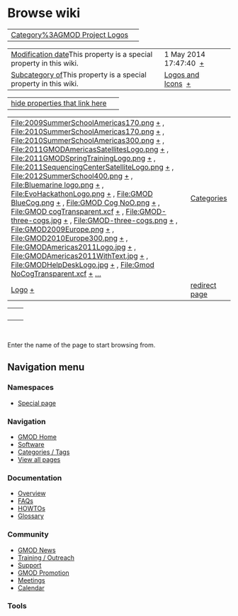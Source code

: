 



<span id="top"></span>




# <span dir="auto">Browse wiki</span>






|  |  |
|----|----|
| [Category%3AGMOD Project Logos](/wiki/Category%3AGMOD_Project_Logos "Category%3AGMOD Project Logos") |  |

|  |  |
|----|----|
| <span class="smw-highlighter" data-type="1" state="inline" data-title="Property"><span class="smwbuiltin">[Modification date](/wiki/Property:Modification_date "Property:Modification date")</span><span class="smwttcontent">This property is a special property in this wiki.</span></span> | <span class="smwb-value">1 May 2014 17:47:40  <span class="smwsearch">[+](/wiki/Special%3ASearchByProperty/Modification-20date/1-20May-202014-2017:47:40 "Special%3ASearchByProperty/Modification-20date/1-20May-202014-2017:47:40")</span></span> |
| <span class="smw-highlighter" data-type="1" state="inline" data-title="Property"><span class="smwbuiltin">[Subcategory of](/wiki/Property:Subcategory_of "Property:Subcategory of")</span><span class="smwttcontent">This property is a special property in this wiki.</span></span> | <span class="smwb-value">[Logos and Icons](/wiki/Category%3ALogos_and_Icons "Category%3ALogos and Icons")  <span class="smwsearch">[+](/wiki/Special%3ASearchByProperty/Subcategory-20of/Logos-20and-20Icons "Special%3ASearchByProperty/Subcategory-20of/Logos-20and-20Icons")</span></span> |

<span id="smw_browse_incoming"></span>

|  |  |
|----|----|
| [hide properties that link here](/mediawiki/index.php?title=Special:Browse&offset=0&dir=out&article=Category%3AGMOD+Project+Logos)  |  |

|  |  |
|----|----|
| <span class="smwb-ivalue">[File:2009SummerSchoolAmericas170.png](/wiki/File:2009SummerSchoolAmericas170.png "File:2009SummerSchoolAmericas170.png") <span class="smwbrowse">[+](/wiki/Special%3ABrowse/File:2009SummerSchoolAmericas170.png "Special%3ABrowse/File:2009SummerSchoolAmericas170.png")</span></span> , <span class="smwb-ivalue">[File:2010SummerSchoolAmericas170.png](/wiki/File:2010SummerSchoolAmericas170.png "File:2010SummerSchoolAmericas170.png") <span class="smwbrowse">[+](/wiki/Special%3ABrowse/File:2010SummerSchoolAmericas170.png "Special%3ABrowse/File:2010SummerSchoolAmericas170.png")</span></span> , <span class="smwb-ivalue">[File:2010SummerSchoolAmericas300.png](/wiki/File:2010SummerSchoolAmericas300.png "File:2010SummerSchoolAmericas300.png") <span class="smwbrowse">[+](/wiki/Special%3ABrowse/File:2010SummerSchoolAmericas300.png "Special%3ABrowse/File:2010SummerSchoolAmericas300.png")</span></span> , <span class="smwb-ivalue">[File:2011GMODAmericasSatellitesLogo.png](/wiki/File:2011GMODAmericasSatellitesLogo.png "File:2011GMODAmericasSatellitesLogo.png") <span class="smwbrowse">[+](/wiki/Special%3ABrowse/File:2011GMODAmericasSatellitesLogo.png "Special%3ABrowse/File:2011GMODAmericasSatellitesLogo.png")</span></span> , <span class="smwb-ivalue">[File:2011GMODSpringTrainingLogo.png](/wiki/File:2011GMODSpringTrainingLogo.png "File:2011GMODSpringTrainingLogo.png") <span class="smwbrowse">[+](/wiki/Special%3ABrowse/File:2011GMODSpringTrainingLogo.png "Special%3ABrowse/File:2011GMODSpringTrainingLogo.png")</span></span> , <span class="smwb-ivalue">[File:2011SequencingCenterSatelliteLogo.png](/wiki/File:2011SequencingCenterSatelliteLogo.png "File:2011SequencingCenterSatelliteLogo.png") <span class="smwbrowse">[+](/wiki/Special%3ABrowse/File:2011SequencingCenterSatelliteLogo.png "Special%3ABrowse/File:2011SequencingCenterSatelliteLogo.png")</span></span> , <span class="smwb-ivalue">[File:2012SummerSchool400.png](/wiki/File:2012SummerSchool400.png "File:2012SummerSchool400.png") <span class="smwbrowse">[+](/wiki/Special%3ABrowse/File:2012SummerSchool400.png "Special%3ABrowse/File:2012SummerSchool400.png")</span></span> , <span class="smwb-ivalue">[File:Bluemarine logo.png](/wiki/File:Bluemarine_logo.png "File:Bluemarine logo.png") <span class="smwbrowse">[+](/wiki/Special%3ABrowse/File:Bluemarine-20logo.png "Special%3ABrowse/File:Bluemarine-20logo.png")</span></span> , <span class="smwb-ivalue">[File:EvoHackathonLogo.png](/wiki/File:EvoHackathonLogo.png "File:EvoHackathonLogo.png") <span class="smwbrowse">[+](/wiki/Special%3ABrowse/File:EvoHackathonLogo.png "Special%3ABrowse/File:EvoHackathonLogo.png")</span></span> , <span class="smwb-ivalue">[File:GMOD BlueCog.png](/wiki/File:GMOD_BlueCog.png "File:GMOD BlueCog.png") <span class="smwbrowse">[+](/wiki/Special%3ABrowse/File:GMOD-20BlueCog.png "Special%3ABrowse/File:GMOD-20BlueCog.png")</span></span> , <span class="smwb-ivalue">[File:GMOD Cog NoO.png](/wiki/File:GMOD_Cog_NoO.png "File:GMOD Cog NoO.png") <span class="smwbrowse">[+](/wiki/Special%3ABrowse/File:GMOD-20Cog-20NoO.png "Special%3ABrowse/File:GMOD-20Cog-20NoO.png")</span></span> , <span class="smwb-ivalue">[File:GMOD cogTransparent.xcf](/wiki/File:GMOD_cogTransparent.xcf "File:GMOD cogTransparent.xcf") <span class="smwbrowse">[+](/wiki/Special%3ABrowse/File:GMOD-20cogTransparent.xcf "Special%3ABrowse/File:GMOD-20cogTransparent.xcf")</span></span> , <span class="smwb-ivalue">[File:GMOD-three-cogs.jpg](/wiki/File:GMOD-three-cogs.jpg "File:GMOD-three-cogs.jpg") <span class="smwbrowse">[+](/wiki/Special%3ABrowse/File:GMOD-2Dthree-2Dcogs.jpg "Special%3ABrowse/File:GMOD-2Dthree-2Dcogs.jpg")</span></span> , <span class="smwb-ivalue">[File:GMOD-three-cogs.png](/wiki/File:GMOD-three-cogs.png "File:GMOD-three-cogs.png") <span class="smwbrowse">[+](/wiki/Special%3ABrowse/File:GMOD-2Dthree-2Dcogs.png "Special%3ABrowse/File:GMOD-2Dthree-2Dcogs.png")</span></span> , <span class="smwb-ivalue">[File:GMOD2009Europe.png](/wiki/File:GMOD2009Europe.png "File:GMOD2009Europe.png") <span class="smwbrowse">[+](/wiki/Special%3ABrowse/File:GMOD2009Europe.png "Special%3ABrowse/File:GMOD2009Europe.png")</span></span> , <span class="smwb-ivalue">[File:GMOD2010Europe300.png](/wiki/File:GMOD2010Europe300.png "File:GMOD2010Europe300.png") <span class="smwbrowse">[+](/wiki/Special%3ABrowse/File:GMOD2010Europe300.png "Special%3ABrowse/File:GMOD2010Europe300.png")</span></span> , <span class="smwb-ivalue">[File:GMODAmericas2011Logo.jpg](/wiki/File:GMODAmericas2011Logo.jpg "File:GMODAmericas2011Logo.jpg") <span class="smwbrowse">[+](/wiki/Special%3ABrowse/File:GMODAmericas2011Logo.jpg "Special%3ABrowse/File:GMODAmericas2011Logo.jpg")</span></span> , <span class="smwb-ivalue">[File:GMODAmericas2011WithText.jpg](/wiki/File:GMODAmericas2011WithText.jpg "File:GMODAmericas2011WithText.jpg") <span class="smwbrowse">[+](/wiki/Special%3ABrowse/File:GMODAmericas2011WithText.jpg "Special%3ABrowse/File:GMODAmericas2011WithText.jpg")</span></span> , <span class="smwb-ivalue">[File:GMODHelpDeskLogo.jpg](/wiki/File:GMODHelpDeskLogo.jpg "File:GMODHelpDeskLogo.jpg") <span class="smwbrowse">[+](/wiki/Special%3ABrowse/File:GMODHelpDeskLogo.jpg "Special%3ABrowse/File:GMODHelpDeskLogo.jpg")</span></span> , <span class="smwb-ivalue">[File:Gmod NoCogTransparent.xcf](/wiki/File:Gmod_NoCogTransparent.xcf "File:Gmod NoCogTransparent.xcf") <span class="smwbrowse">[+](/wiki/Special%3ABrowse/File:Gmod-20NoCogTransparent.xcf "Special%3ABrowse/File:Gmod-20NoCogTransparent.xcf")</span></span> […](/mediawiki/index.php?title=Special%3ASearchByProperty&property=&value=Category%3AGMOD+Project+Logos) | [Categories](/wiki/Special%3ACategories "Special%3ACategories") |
| <span class="smwb-ivalue"><a href="/wiki/Logo" class="mw-redirect" title="Logo">Logo</a> <span class="smwbrowse">[+](/wiki/Special%3ABrowse/Logo "Special%3ABrowse/Logo")</span></span> | [redirect page](/wiki/Special:ListRedirects "Special:ListRedirects") |

|     |     |
|-----|-----|
|     |     |

 

Enter the name of the page to start browsing from.  








## Navigation menu



### Namespaces

- <span id="ca-nstab-special">[Special
  page](/wiki/Special%3ABrowse/Category%3AGMOD_Project_Logos "This is a special page, you cannot edit the page itself")</span>






### Navigation



- <span id="n-GMOD-Home">[GMOD Home](/wiki/Main_Page)</span>
- <span id="n-Software">[Software](/wiki/GMOD_Components)</span>
- <span id="n-Categories-.2F-Tags">[Categories /
  Tags](/wiki/Categories)</span>
- <span id="n-View-all-pages">[View all
  pages](/wiki/Special:AllPages)</span>




### Documentation



- <span id="n-Overview">[Overview](/wiki/Overview)</span>
- <span id="n-FAQs">[FAQs](/wiki/Category%3AFAQ)</span>
- <span id="n-HOWTOs">[HOWTOs](/wiki/Category%3AHOWTO)</span>
- <span id="n-Glossary">[Glossary](/wiki/Glossary)</span>




### Community



- <span id="n-GMOD-News">[GMOD News](/wiki/GMOD_News)</span>
- <span id="n-Training-.2F-Outreach">[Training /
  Outreach](/wiki/Training_and_Outreach)</span>
- <span id="n-Support">[Support](/wiki/Support)</span>
- <span id="n-GMOD-Promotion">[GMOD
  Promotion](/wiki/GMOD_Promotion)</span>
- <span id="n-Meetings">[Meetings](/wiki/Meetings)</span>
- <span id="n-Calendar">[Calendar](/wiki/Calendar)</span>




### Tools












<!-- -->




